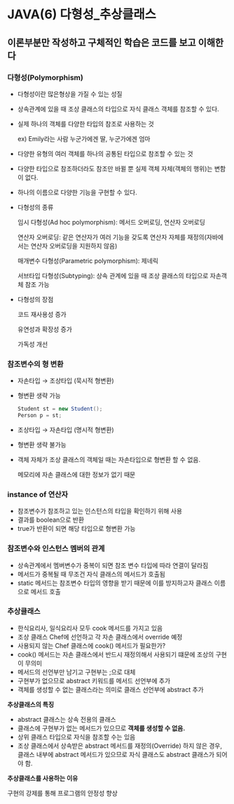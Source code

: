 # JAVA(6) 다형성_추상클래스

## 이론부분만 작성하고 구체적인 학습은 코드를 보고 이해한다

### **다형성(Polymorphism)**

- 다형성이란 많은형상을 가질 수 있는 성질
- 상속관계에 있을 때 조상 클래스의 타입으로 자식 클래스 객체를 참조할 수 있다.
- 실제 하나의 객체를 다양한 타입의 참조로 사용하는 것
    
    ex) Emily라는 사람 누군가에겐 딸, 누군가에겐 엄마
    
- 다양한 유형의 여러 객체를 하나의 공통된 타입으로 참조할 수 있는 것
- 다양한 타입으로 참조하더라도 참조만 바뀔 뿐 실제 객체 자체(객체의 행위)는 변함이 없다.
- 하나의 이름으로 다양한 기능을 구현할 수 있다.
- 다형성의 종류
    
    임시 다형성(Ad hoc polymorphism): 메서드 오버로딩, 연산자 오버로딩
    
    연산자 오버로딩: 같은 연산자가 여러 기능을 갖도록 연산자 자체를 재정의(자바에서는 연산자 오버로딩을 지원하지 않음)
    
    매개변수 다형성(Parametric polymorphism): 제네릭
    
    서브타입 다형성(Subtyping): 상속 관계에 있을 때 조상 클래스의 타입으로 자손객체 참조 가능
    
- 다형성의 장점
    
    코드 재사용성 증가
    
    유연성과 확장성 증가
    
    가독성 개선
    

### **참조변수의 형 변환**

- 자손타입 → 조상타입 (묵시적 형변환)
- 형변환 생략 가능
    
    ```java
    Student st = new Student();
    Person p = st;
    ```
    
- 조상타입 → 자손타입 (명시적 형변환)
- 형변환 생략 불가능
- 객체 자체가 조상 클래스의 객체일 때는 자손타입으로 형변환 할 수 없음.
    
    메모리에 자손 클래스에 대한 정보가 없기 때문
    

### **instance of 연산자**

- 참조변수가 참조하고 있는 인스턴스의 타입을 확인하기 위해 사용
- 결과를 boolean으로 반환
- true가 반환이 되면 해당 타입으로 형변환 가능

### **참조변수와 인스턴스 멤버의 관계**

- 상속관계에서 멤버변수가 중복이 되면 참조 변수 타입에 따라 연결이 달라짐
- 메서드가 중복될 때 무조건 자식 클래스의 메서드가 호출됨
- static 메서드는 참조변수 타입의 영향을 받기 때문에 이를 방지하고자 클래스 이름으로 메서드 호출

### **추상클래스**

- 한식요리사, 일식요리사 모두 cook 메서드를 가지고 있음
- 조상 클래스 Chef에 선언하고 각 자손 클래스에서 override 예정
- 사용되지 않는 Chef 클래스에 cook() 메서드가 필요한가?
- cook() 메서드는 자손 클래스에서 반드시 재정의해서 사용되기 떄문에 조상의 구현이 무의미
- 메서드의 선언부만 남기고 구현부는 ;으로 대체
- 구현부가 없으므로 abstract 키워드를 메서드 선언부에 추가
- 객체를 생성할 수 없는 클래스라는 의미로 클래스 선언부에 abstract 추가

**추상클래스의 특징**

- abstract 클래스는 상속 전용의 클래스
- 클래스에 구현부가 없는 메서드가 있으므로 **객체를 생성할 수 없음.**
- 상위 클래스 타입으로 자식을 참조할 수는 있음
- 조상 클래스에서 상속받은 abstract 메서드를 재정의(Override) 하지 않은 경우, 클래스 내부에 abstract 메서드가 있으므로 자식 클래스도 abstract 클래스가 되어야 함.

**추상클래스를 사용하는 이유**

구현의 강제를 통해 프로그램의 안정성 향상